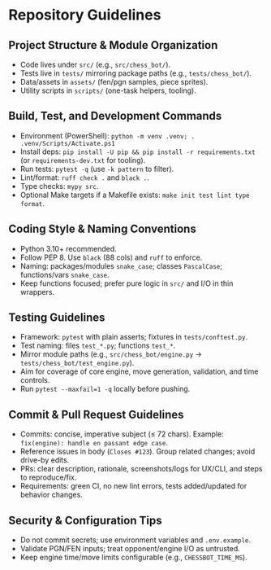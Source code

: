 # Repository Guidelines

## Project Structure & Module Organization
- Code lives under `src/` (e.g., `src/chess_bot/`).
- Tests live in `tests/` mirroring package paths (e.g., `tests/chess_bot/`).
- Data/assets in `assets/` (fen/pgn samples, piece sprites).
- Utility scripts in `scripts/` (one-task helpers, tooling).

## Build, Test, and Development Commands
- Environment (PowerShell): `python -m venv .venv; . .venv/Scripts/Activate.ps1`
- Install deps: `pip install -U pip && pip install -r requirements.txt` (or `requirements-dev.txt` for tooling).
- Run tests: `pytest -q` (use `-k pattern` to filter).
- Lint/format: `ruff check .` and `black .`.
- Type checks: `mypy src`.
- Optional Make targets if a Makefile exists: `make init test lint type format`.

## Coding Style & Naming Conventions
- Python 3.10+ recommended.
- Follow PEP 8. Use `black` (88 cols) and `ruff` to enforce.
- Naming: packages/modules `snake_case`; classes `PascalCase`; functions/vars `snake_case`.
- Keep functions focused; prefer pure logic in `src/` and I/O in thin wrappers.

## Testing Guidelines
- Framework: `pytest` with plain asserts; fixtures in `tests/conftest.py`.
- Test naming: files `test_*.py`; functions `test_*`.
- Mirror module paths (e.g., `src/chess_bot/engine.py` → `tests/chess_bot/test_engine.py`).
- Aim for coverage of core engine, move generation, validation, and time controls.
- Run `pytest --maxfail=1 -q` locally before pushing.

## Commit & Pull Request Guidelines
- Commits: concise, imperative subject (≤ 72 chars). Example: `fix(engine): handle en passant edge case`.
- Reference issues in body (`Closes #123`). Group related changes; avoid drive-by edits.
- PRs: clear description, rationale, screenshots/logs for UX/CLI, and steps to reproduce/fix.
- Requirements: green CI, no new lint errors, tests added/updated for behavior changes.

## Security & Configuration Tips
- Do not commit secrets; use environment variables and `.env.example`.
- Validate PGN/FEN inputs; treat opponent/engine I/O as untrusted.
- Keep engine time/move limits configurable (e.g., `CHESSBOT_TIME_MS`).
